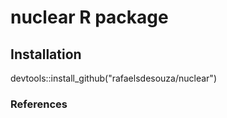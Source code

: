 # nuclear R package

## Installation
devtools::install_github("rafaelsdesouza/nuclear")

### References
